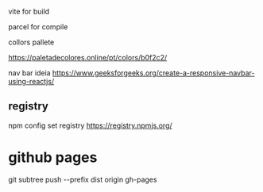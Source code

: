 vite for build

parcel for compile


collors pallete

https://paletadecolores.online/pt/colors/b0f2c2/


nav bar ideia
https://www.geeksforgeeks.org/create-a-responsive-navbar-using-reactjs/

## registry
npm config set registry https://registry.npmjs.org/

# github pages

git subtree push --prefix dist origin gh-pages

